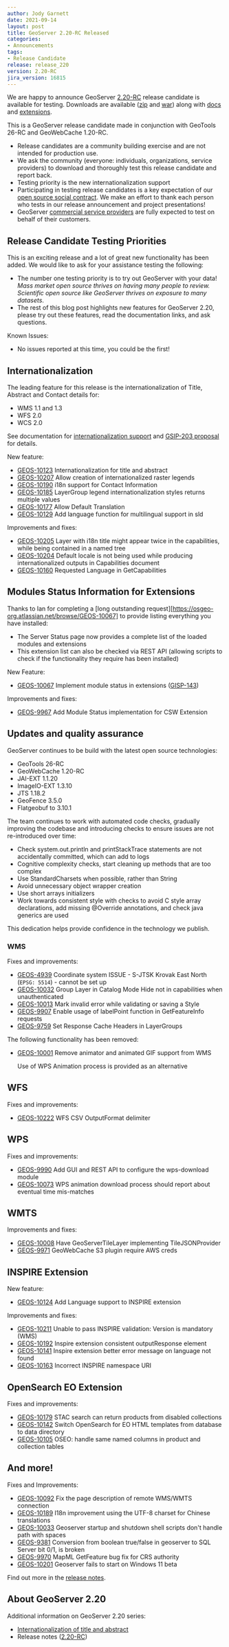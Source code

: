 ```yaml
---
author: Jody Garnett
date: 2021-09-14
layout: post
title: GeoServer 2.20-RC Released
categories:
- Announcements
tags:
- Release Candidate
release: release_220
version: 2.20-RC
jira_version: 16815
---
```


We are happy to announce GeoServer [2.20-RC](/release/2.20-RC/) release candidate is available for testing. Downloads are available ([zip](https://sourceforge.net/projects/geoserver/files/GeoServer/2.20-RC/geoserver-2.20-RC-bin.zip/download) and [war](https://sourceforge.net/projects/geoserver/files/GeoServer/2.20-RC/geoserver-2.20-RC-war.zip/download)) along with [docs](https://sourceforge.net/projects/geoserver/files/GeoServer/2.20-RC/geoserver-2.20-RC-htmldoc.zip/download) and [extensions](https://sourceforge.net/projects/geoserver/files/GeoServer/2.20-RC/extensions/).

This is a GeoServer release candidate made in conjunction with GeoTools 26-RC and GeoWebCache 1.20-RC.

  * Release candidates are a community building exercise and are not intended for production use.
  * We ask the community (everyone: individuals, organizations, service providers) to download and thoroughly test this release candidate and report back.
  * Testing priority is the new internationalization support
  * Participating in testing release candidates is a key expectation of our [open source social contract](http://www.ianturton.com/talks/foss4g.html#/). We make an effort to thank each person who tests in our release announcement and project presentations!
  * GeoServer [commercial service providers](http://geoserver.org/support/) are fully expected to test on behalf of their customers.

## Release Candidate Testing Priorities

This is an exciting release and a lot of great new functionality has been added. We would like to ask for your assistance testing the following:

  * The number one testing priority is to try out GeoServer with your data! _Mass market open source thrives on having many people to review. Scientific open source like GeoServer thrives on exposure to many datasets_.
  * The rest of this blog post highlights new features for GeoServer 2.20, please try out these features, read the documentation links, and ask questions.

Known Issues:

  * No issues reported at this time, you could be the first!

## Internationalization

The leading feature for this release is the internationalization of Title, Abstract and Contact details for:

* WMS 1.1 and 1.3
* WFS 2.0
* WCS 2.0

See documentation for [internationalization support](https://docs.geoserver.org/latest/en/user/services/internationalization/index.html) and [GSIP-203 proposal](https://github.com/geoserver/geoserver/wiki/GSIP-203) for details.

New feature:

* [GEOS-10123](https://osgeo-org.atlassian.net/browse/GEOS-10123) Internationalization for title and abstract
* [GEOS-10207](https://osgeo-org.atlassian.net/browse/GEOS-10207) Allow creation of internationalized raster legends
* [GEOS-10190](https://osgeo-org.atlassian.net/browse/GEOS-10190) i18n support for Contact Information
* [GEOS-10185](https://osgeo-org.atlassian.net/browse/GEOS-10185) LayerGroup legend internationalization styles returns multiple values
* [GEOS-10177](https://osgeo-org.atlassian.net/browse/GEOS-10177) Allow Default Translation
* [GEOS-10129](https://osgeo-org.atlassian.net/browse/GEOS-10129) Add language function for multilingual support in sld

Improvements and fixes:

* [GEOS-10205](https://osgeo-org.atlassian.net/browse/GEOS-10205) Layer with i18n title might appear twice in the capabilities, while being contained in a named tree
* [GEOS-10204](https://osgeo-org.atlassian.net/browse/GEOS-10204) Default locale is not being used while producing internationalized outputs in Capabilities document
* [GEOS-10160](https://osgeo-org.atlassian.net/browse/GEOS-10160) Requested Language in GetCapabilities


## Modules Status Information for Extensions

Thanks to Ian for completing a [long outstanding request][https://osgeo-org.atlassian.net/browse/GEOS-10067] to provide listing everything you have installed:

* The Server Status page now provides a complete list of the loaded modules and extensions
* This extension list can also be checked via REST API (allowing scripts to check if the functionality they require has been installed)

New Feature:

* [GEOS-10067](https://osgeo-org.atlassian.net/browse/GEOS-10067) Implement module status in extensions ([GISP-143](https://github.com/bencaradocdavies/geoserver/wiki/GSIP-143))

Improvements and fixes:

* [GEOS-9967](https://osgeo-org.atlassian.net/browse/GEOS-9967) Add Module Status implementation for CSW Extension

## Updates and quality assurance

GeoServer continues to be build with the latest open source technologies:

* GeoTools 26-RC
* GeoWebCache 1.20-RC
* JAI-EXT 1.1.20
* ImageIO-EXT 1.3.10
* JTS 1.18.2
* GeoFence 3.5.0
* Flatgeobuf to 3.10.1

The team continues to work with automated code checks, gradually improving the codebase and introducing checks to ensure issues are not re-introduced over time:

* Check system.out.println and printStackTrace statements are not accidentally committed, which can add to logs
* Cognitive complexity checks, start cleaning up methods that are too complex
* Use StandardCharsets when possible, rather than String
* Avoid unnecessary object wrapper creation
* Use short arrays initializers
* Work towards consistent style with checks to avoid C style array declarations, add missing @Override annotations, and check java generics are used

This dedication helps provide confidence in the technology we publish.

### WMS

Fixes and improvements:

* [GEOS-4939](https://osgeo-org.atlassian.net/browse/GEOS-4939) Coordinate system ISSUE - S-JTSK Krovak East North (`EPSG: 5514`) - cannot be set up
* [GEOS-10032](https://osgeo-org.atlassian.net/browse/GEOS-10032) Group Layer in Catalog Mode Hide not in capabilities when unauthenticated
* [GEOS-10013](https://osgeo-org.atlassian.net/browse/GEOS-10013) Mark invalid error while validating or saving a Style
* [GEOS-9907](https://osgeo-org.atlassian.net/browse/GEOS-9907) Enable usage of labelPoint function in GetFeatureInfo requests
* [GEOS-9759](https://osgeo-org.atlassian.net/browse/GEOS-9759) Set Response Cache Headers in LayerGroups

The following functionality has been removed:

* [GEOS-10001](https://osgeo-org.atlassian.net/browse/GEOS-10001) Remove animator and animated GIF support from WMS
  
  Use of WPS Animation process is provided as an alternative

## WFS

Fixes and improvements:

* [GEOS-10222](https://osgeo-org.atlassian.net/browse/GEOS-10222) WFS CSV OutputFormat delimiter

## WPS

Fixes and improvements:

* [GEOS-9990](https://osgeo-org.atlassian.net/browse/GEOS-9990) Add GUI and REST API to configure the wps-download module
* [GEOS-10073](https://osgeo-org.atlassian.net/browse/GEOS-10073) WPS animation download process should report about eventual time mis-matches

## WMTS

Improvements and fixes:

* [GEOS-10008](https://osgeo-org.atlassian.net/browse/GEOS-10008) Have GeoServerTileLayer implementing TileJSONProvider
* [GEOS-9971](https://osgeo-org.atlassian.net/browse/GEOS-9971) GeoWebCache S3 plugin require AWS creds


## INSPIRE Extension

New feature:

* [GEOS-10124](https://osgeo-org.atlassian.net/browse/GEOS-10124) Add Language support to INSPIRE extension

Improvements and fixes:

* [GEOS-10211](https://osgeo-org.atlassian.net/browse/GEOS-10211) Unable to pass INSPIRE validation: Version is mandatory \(WMS\)
* [GEOS-10192](https://osgeo-org.atlassian.net/browse/GEOS-10192) Inspire extension consistent outputResponse element
* [GEOS-10141](https://osgeo-org.atlassian.net/browse/GEOS-10141) Inspire extension better error message on language not found
* [GEOS-10163](https://osgeo-org.atlassian.net/browse/GEOS-10163) Incorrect INSPIRE namespace URI

## OpenSearch EO Extension

Fixes and improvements:

* [GEOS-10179](https://osgeo-org.atlassian.net/browse/GEOS-10179) STAC search can return products from disabled collections
* [GEOS-10142](https://osgeo-org.atlassian.net/browse/GEOS-10142) Switch OpenSearch for EO HTML templates from database to data directory
* [GEOS-10105](https://osgeo-org.atlassian.net/browse/GEOS-10105) OSEO: handle same named columns in product and collection tables

## And more!

Fixes and Improvements:

* [GEOS-10092](https://osgeo-org.atlassian.net/browse/GEOS-10092) Fix the page description of remote WMS/WMTS connection
* [GEOS-10189](https://osgeo-org.atlassian.net/browse/GEOS-10189) I18n improvement using the UTF-8 charset for Chinese translations
* [GEOS-10033](https://osgeo-org.atlassian.net/browse/GEOS-10033) Geoserver startup and shutdown shell scripts don't handle path with spaces
* [GEOS-9381](https://osgeo-org.atlassian.net/browse/GEOS-9381) Conversion from boolean true/false in geoserver to SQL Server bit 0/1, is broken
* [GEOS-9970](https://osgeo-org.atlassian.net/browse/GEOS-9970) MapML GetFeature bug fix for CRS authority
* [GEOS-10201](https://osgeo-org.atlassian.net/browse/GEOS-10201) Geoserver fails to start on Windows 11 beta

Find out more in the [release notes](https://osgeo-org.atlassian.net/secure/ReleaseNote.jspa?projectId=10000&version=16815).

## About GeoServer 2.20

Additional information on GeoServer 2.20 series:

  * [Internationalization of title and abstract](https://docs.geoserver.org/latest/en/user/services/internationalization/index.html)
  * Release notes ([2.20-RC](https://osgeo-org.atlassian.net/secure/ReleaseNote.jspa?projectId=10000&version=16815))